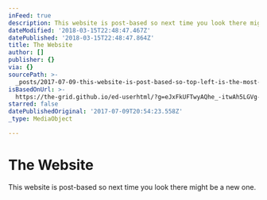 ```yaml
---
inFeed: true
description: This website is post-based so next time you look there might be a new one.
dateModified: '2018-03-15T22:48:47.467Z'
datePublished: '2018-03-15T22:48:47.864Z'
title: The Website
author: []
publisher: {}
via: {}
sourcePath: >-
  _posts/2017-07-09-this-website-is-post-based-so-top-left-is-the-most-recent-po.md
isBasedOnUrl: >-
  https://the-grid.github.io/ed-userhtml/?g=eJxFkUFTwyAQhe_-itwAh5LGVg-mcaYdHW_1oqdMDki2lE4CEYiZTtP_LjRVL8C-_XizD1ZOWNX5p5skwbteC6-Mxoo6aqiklnLakpMq0asxsoG15s3RK-HePg8gPKoKm6vSVkVcxvHvPjlFuyiyr2LaxrGsCOt6t8fcyr4F7R0500uzKbJbDUPyzD1gkvPCMWEhFC8NRBAbQoNhG3QJ_iq6zfGdyy1vIbTLeZVzxt1RiyILJ2dFIfOWddwGdGtqYEo7sH4DO2MBx1jB8UzwoHRtBlobcZmJouk9EEV77zv3mKbDMDB5iT_jv_mZMG36Xx1c4CVHJL8JrpJjNM2PaII-1rNsvlzcLe6XD7MsKrz3JqIT6UDXUe24hG8Fw8VklV6_5QeYPIlo
starred: false
datePublishedOriginal: '2017-07-09T20:54:23.558Z'
_type: MediaObject

---
```

# The Website

This website is post-based so next time you look there might be a new one.